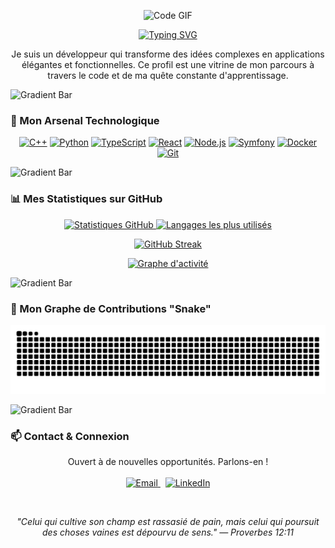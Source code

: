 <!-- 
Version 4.0 : Le meilleur des deux mondes. Beauté visuelle et fiabilité technique.
Lisez bien les instructions pour le "Snake" à la fin !
-->

<!-- 1. Bannière GIF - Fiable et Animée -->
<p align="center">
  <img src="https://media.giphy.com/media/du3J3BYNQxujzBYW9z/giphy.gif" width="600" alt="Code GIF">
</p>

<!-- 2. Titre et Introduction -->
<div align="center">
  <a href="https://git.io/typing-svg"><img src="https://readme-typing-svg.herokuapp.com?font=Fira+Code&size=30&duration=3000&pause=1000&color=00BFFF¢er=true&vCenter=true&width=500&lines=Bonjour%2C+je+suis+Jordan+VUIDE;Développeur+Passionné;Architecte+de+Solutions+Logicielles;Explorateur+de+Technologies" alt="Typing SVG"></a>
  <p>Je suis un développeur qui transforme des idées complexes en applications élégantes et fonctionnelles. Ce profil est une vitrine de mon parcours à travers le code et de ma quête constante d'apprentissage.</p>
</div>

<!-- 3. Séparateur Visuel -->
<img src="https://raw.githubusercontent.com/trinib/trinib/main/images/gradient-bar.png" alt="Gradient Bar">

### 🚀 Mon Arsenal Technologique

<p align="center">
    <a href="#"><img alt="C++" src="https://img.shields.io/badge/C%2B%2B-00599C?style=for-the-badge&logo=c%2B%2B&logoColor=white"></a>
    <a href="#"><img alt="Python" src="https://img.shields.io/badge/Python-3776AB?style=for-the-badge&logo=python&logoColor=white"></a>
    <a href="#"><img alt="TypeScript" src="https://img.shields.io/badge/TypeScript-3178C6?style=for-the-badge&logo=typescript&logoColor=white"></a>
    <a href="#"><img alt="React" src="https://img.shields.io/badge/React-20232A?style=for-the-badge&logo=react&logoColor=61DAFB"></a>
    <a href="#"><img alt="Node.js" src="https://img.shields.io/badge/Node.js-339933?style=for-the-badge&logo=node.js&logoColor=white"></a>
    <a href="#"><img alt="Symfony" src="https://img.shields.io/badge/Symfony-000000?style=for-the-badge&logo=symfony&logoColor=white"></a>
    <a href="#"><img alt="Docker" src="https://img.shields.io/badge/Docker-2496ED?style=for-the-badge&logo=docker&logoColor=white"></a>
    <a href="#"><img alt="Git" src="https://img.shields.io/badge/Git-F05032?style=for-the-badge&logo=git&logoColor=white"></a>
</p>

<!-- 4. Séparateur Visuel -->
<img src="https://raw.githubusercontent.com/trinib/trinib/main/images/gradient-bar.png" alt="Gradient Bar">

### 📊 Mes Statistiques sur GitHub

<p align="center">
  <!-- Remplacez QByteSeeker par votre nom d'utilisateur -->
  <a href="https://github.com/QByteSeeker">
    <img width="48%" src="https://github-readme-stats.vercel.app/api?username=QByteSeeker&show_icons=true&count_private=true&theme=dracula&hide_border=true" alt="Statistiques GitHub" />
    <img width="48%" src="https://github-readme-stats.vercel.app/api/top-langs/?username=QByteSeeker&layout=compact&theme=dracula&hide_border=true" alt="Langages les plus utilisés" />
  </a>
</p>
<p align="center">
  <a href="https://github.com/QByteSeeker">
    <img src="https://github-readme-streak-stats.herokuapp.com/?user=QByteSeeker&theme=dracula&hide_border=true" alt="GitHub Streak" />
  </a>
</p>
<p align="center">
  <a href="https://github.com/QByteSeeker">
    <img src="https://github-readme-activity-graph.vercel.app/graph?username=QByteSeeker&theme=dracula&hide_border=true&bg_color=282A36" alt="Graphe d'activité"/>
  </a>
</p>

<!-- 5. Séparateur Visuel -->
<img src="https://raw.githubusercontent.com/trinib/trinib/main/images/gradient-bar.png" alt="Gradient Bar">

### 🐍 Mon Graphe de Contributions "Snake"

<p align="center">
  <picture>
    <source media="(prefers-color-scheme: dark)" srcset="https://raw.githubusercontent.com/QByteSeeker/QByteSeeker/output/github-contribution-grid-snake-dark.svg">
    <source media="(prefers-color-scheme: light)" srcset="https://raw.githubusercontent.com/QByteSeeker/QByteSeeker/output/github-contribution-grid-snake.svg">
    <img alt="snake" src="https://raw.githubusercontent.com/QByteSeeker/QByteSeeker/output/github-contribution-grid-snake.svg">
  </picture>
</p>

<!-- 6. Séparateur Visuel -->
<img src="https://raw.githubusercontent.com/trinib/trinib/main/images/gradient-bar.png" alt="Gradient Bar">

### 📫 Contact & Connexion

<p align="center">
  Ouvert à de nouvelles opportunités. Parlons-en !
  <br><br>
  <a href="mailto:ouendeufranck@gmail.com" target="_blank">
    <img src="https://img.shields.io/badge/Envoyer_un_email-D14836?style=for-the-badge&logo=gmail&logoColor=white" alt="Email">
  </a>
   
  <a href="https://www.linkedin.com/in/VOTRE_PROFIL_LINKEDIN" target="_blank">
    <img src="https://img.shields.io/badge/Mon_Profil_LinkedIn-0077B5?style=for-the-badge&logo=linkedin&logoColor=white" alt="LinkedIn">
  </a>
</p>

<br>

<p align="center">
  <cite>"Celui qui cultive son champ est rassasié de pain, mais celui qui poursuit des choses vaines est dépourvu de sens." — Proverbes 12:11</cite>
</p>